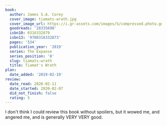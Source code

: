 ```yaml
---
book:
  author: James S.A. Corey
  cover_image: tiamats-wrath.jpg
  cover_image_url: https://i.gr-assets.com/images/S/compressed.photo.goodreads.com/books/1522779721l/28335698._SX98_.jpg
  goodreads: '28335698'
  isbn10: 0316332879
  isbn13: '9780316332873'
  pages: '534'
  publication_year: '2019'
  series: The Expanse
  series_position: '8'
  slug: tiamats-wrath
  title: Tiamat's Wrath
plan:
  date_added: '2019-02-19'
review:
  date_read: 2020-02-11
  date_started: 2020-02-07
  did_not_finish: false
  rating: 5
---
```


I don't think I could review this book without spoilers, but it wowed me, and angered me, and is generally VERY VERY good.
